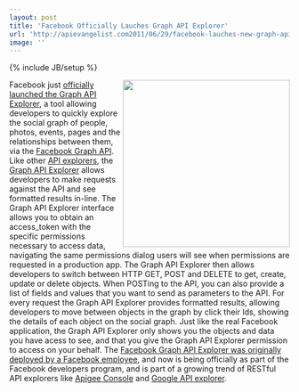 ```yaml
---
layout: post
title: 'Facebook Officially Lauches Graph API Explorer'
url: 'http://apievangelist.com2011/06/29/facebook-lauches-new-graph-api-explorer/'
image: ''
---
```

{% include JB/setup %}
<img src="http://kinlane-productions.s3.amazonaws.com/facebook/facebook-graph-API-explorer-bubbles.png"  width="300" align="right" />Facebook just <a title="officially launched the Graph API Explorer" href="http://developers.facebook.com/blog/post/517/">officially launched the Graph API Explorer</a>, a tool allowing developers to quickly explore the social graph of people, photos, events, pages and the relationships between them, via the <a title="Facebook Graph API" href="https://developers.facebook.com/docs/reference/api/">Facebook Graph API</a>.
Like other <a title="API Explorers" href="http://blog.apievangelist.com/2011/03/24/explorers-open-api-access-beyond-developers/">API explorers</a>, the <a title="Graph API Explorer" href="https://developers.facebook.com/tools/explorer/">Graph API Explorer</a> allows developers to make requests against the API and see formatted results in-line.
The Graph API Explorer interface allows you to obtain an access_token with the specific permissions necessary to access data, navigating the same permissions dialog users will see when permissions are requested in a production app.
The Graph API Explorer then allows developers to switch between HTTP GET, POST and DELETE to get, create, update or delete objects. When POSTing to the API, you can also provide a list of fields and values that you want to send as parameters to the API.
For every request the Graph API Explorer provides formatted results, allowing developers to move between objects in the graph by click their Ids, showing the details of each object on the social graph. Just like the real Facebook application, the Graph API Explorer only shows you the objects and data you have acess to see, and that you give the Graph API Explorer permission to access on your behalf.
The <a title="Facebook Graph API Explorer was originally deployed by a Facebook employee" href="http://blog.apievangelist.com/2011/05/17/facebook-joins-api-explorer-game-sort-of/">Facebook Graph API Explorer was originally deployed by a Facebook employee</a>, and now is being officially as part of the Facebook developers program, and is part of a growing trend of RESTful API explorers like <a title="Apigee Console" href="http://blog.apievangelist.com/2011/03/07/apigee-api-console-is-now-free-for-everyone-to-use/">Apigee Console</a> and <a title="Google API Explorer" href="http://blog.apievangelist.com/2011/05/21/google-apis-explorer/">Google API explorer</a>.
